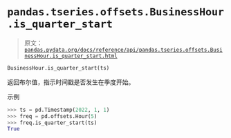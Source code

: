 # `pandas.tseries.offsets.BusinessHour.is_quarter_start`

> 原文：[`pandas.pydata.org/docs/reference/api/pandas.tseries.offsets.BusinessHour.is_quarter_start.html`](https://pandas.pydata.org/docs/reference/api/pandas.tseries.offsets.BusinessHour.is_quarter_start.html)

```py
BusinessHour.is_quarter_start(ts)
```

返回布尔值，指示时间戳是否发生在季度开始。

示例

```py
>>> ts = pd.Timestamp(2022, 1, 1)
>>> freq = pd.offsets.Hour(5)
>>> freq.is_quarter_start(ts)
True 
```

